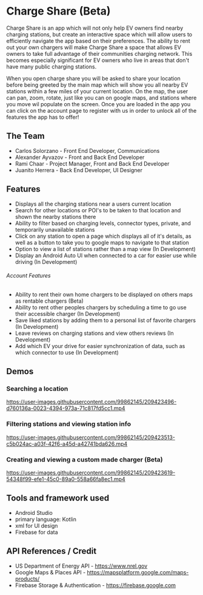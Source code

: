 # Charge Share (Beta)

Charge Share is an app which will not only help EV owners find nearby charging stations, but create an interactive space which will allow users to efficiently navigate the app based on their preferences. The ability to rent out your own chargers will make Charge Share a space that allows EV owners to take full advantage of their communities charging network. This becomes especially significant for EV owners who live in areas that don't have many public charging stations.

When you open charge share you will be asked to share your location before being greeted by the main map which will show you all nearby EV stations within a few miles of your current location. On the map, the user can pan, zoom, rotate, just like you can on google maps, and stations where you move wil populate on the screen. Once you are loaded in the app you can click on the account page to register with us in order to unlock all of the features the app has to offer!

## The Team

- Carlos Solorzano - Front End Developer, Communications
- Alexander Ayvazov - Front and Back End Developer
- Rami Chaar - Project Manager, Front and Back End Developer
- Juanito Herrera - Back End Developer, UI Designer

## Features

- Displays all the charging stations near a users current location
- Search for other locations or POI's to be taken to that location and shown the nearby stations there
- Ability to filter based on charging levels, connector types, private, and temporarily unavailable stations
- Click on any station to open a page which displays all of it's details, as well as a button to take you to google maps to navigate to that station
- Option to view a list of stations rather than a map view (In Development)
- Display an Android Auto UI when connected to a car for easier use while driving (In Development)

###### Account Features

- Ability to rent their own home chargers to be displayed on others maps as rentable chargers (Beta)
- Ability to rent other peoples chargers by scheduling a time to go use their accessible charger (In Development)
- Save liked stations by adding them to a personal list of favorite chargers (In Development)
- Leave reviews on charging stations and view others reviews (In Development)
- Add which EV your drive for easier synchronization of data, such as which connector to use (In Development)

## Demos

### Searching a location

https://user-images.githubusercontent.com/99862145/209423496-d760136a-0023-4394-973a-71c817fd5cc1.mp4

### Filtering stations and viewing station info

https://user-images.githubusercontent.com/99862145/209423513-c5b024ac-a03f-42f6-a45d-a42741bda626.mp4

### Creating and viewing a custom made charger (Beta)

https://user-images.githubusercontent.com/99862145/209423619-54348f99-efe1-45c0-89a0-558a66fa8ec1.mp4

## Tools and framework used

- Android Studio
- primary language: Kotlin
- xml for UI design
- Firebase for data

## API References / Credit

- US Department of Energy API - https://www.nrel.gov
- Google Maps & Places API - https://mapsplatform.google.com/maps-products/
- Firebase Storage & Authentication - https://firebase.google.com
